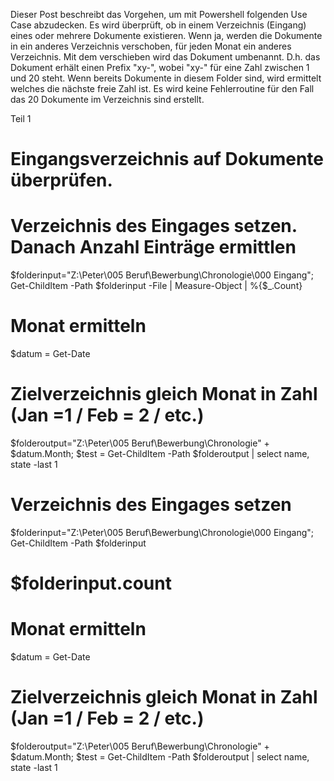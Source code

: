 Dieser Post beschreibt das Vorgehen, um mit Powershell folgenden Use Case abzudecken. Es wird überprüft, ob in einem Verzeichnis (Eingang) eines oder mehrere Dokumente existieren. Wenn ja, werden die Dokumente in ein anderes Verzeichnis verschoben, für jeden Monat ein anderes Verzeichnis. Mit dem verschieben wird das Dokument umbenannt. D.h. das Dokument erhält einen Prefix "xy-", wobei "xy-" für eine Zahl zwischen 1 und 20 steht. Wenn bereits Dokumente in diesem Folder sind, wird ermittelt welches die nächste freie Zahl ist. Es wird keine Fehlerroutine für den Fall das 20 Dokumente im Verzeichnis sind erstellt.  

Teil 1
# Eingangsverzeichnis auf Dokumente überprüfen.
# Verzeichnis des Eingages setzen. Danach Anzahl Einträge ermittlen
$folderinput="Z:\Peter\005 Beruf\Bewerbung\Chronologie\000 Eingang";
Get-ChildItem -Path $folderinput -File | Measure-Object | %{$_.Count}


# Monat ermitteln
$datum = Get-Date
# Zielverzeichnis gleich Monat in Zahl (Jan =1 / Feb = 2 / etc.)
$folderoutput="Z:\Peter\005 Beruf\Bewerbung\Chronologie\" + $datum.Month;
$test = Get-ChildItem -Path $folderoutput | select name, state -last 1



# Verzeichnis des Eingages setzen
$folderinput="Z:\Peter\005 Beruf\Bewerbung\Chronologie\000 Eingang";
Get-ChildItem -Path $folderinput
# $folderinput.count
# Monat ermitteln
$datum = Get-Date
# Zielverzeichnis gleich Monat in Zahl (Jan =1 / Feb = 2 / etc.)
$folderoutput="Z:\Peter\005 Beruf\Bewerbung\Chronologie\" + $datum.Month;
$test = Get-ChildItem -Path $folderoutput | select name, state -last 1